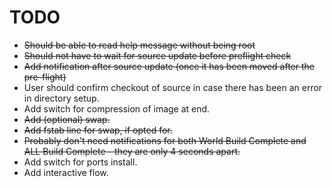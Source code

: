 TODO
====
* <del>Should be able to read help message without being root</del>
* <del>Should not have to wait for source update before preflight check</del>
* <del>Add notification after source update (once it has been moved after the pre-flight)</del>
* User should confirm checkout of source in case there has been an error in directory setup.
* Add switch for compression of image at end.
* <del>Add (optional) swap.</del>
* <del>Add fstab line for swap, if opted for.</del>
* <del>Probably don't need notifications for both World Build Complete and ALL Build Complete - they are only 4 seconds apart.</del>
* Add switch for ports install.
* Add interactive flow.


